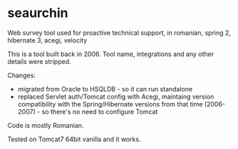 # seaurchin
Web survey tool used for proactive technical support, in romanian, spring 2, hibernate 3, acegi, velocity

This is a tool built back in 2006.
Tool name, integrations and any other details were stripped.

Changes:
 - migrated from Oracle to HSQLDB - so it can run standalone
 - replaced Servlet auth/Tomcat config with Acegi, maintaing version compatibility with the Spring/Hibernate versions from that time (2006-2007) - so there's no need to configure Tomcat

Code is mostly Romanian.

Tested on Tomcat7 64bit vanilla and it works.
